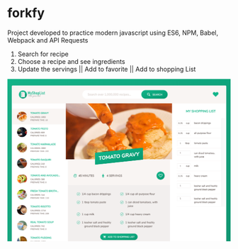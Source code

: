 # forkfy

Project developed to practice modern javascript using ES6, NPM, Babel, Webpack and API Requests

1. Search for recipe
2. Choose a recipe and see ingredients
3. Update the servings || Add to favorite || Add to shopping List

![The print of app](https://github.com/rafaelperozin/forkfy/blob/master/dist/img/my-shop-list-app.png)

